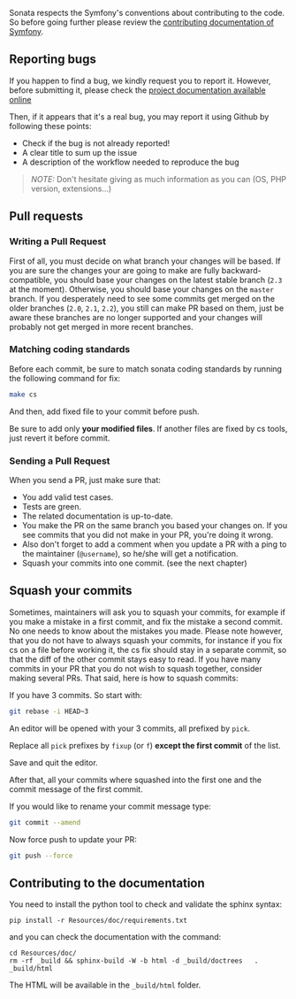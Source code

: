 Sonata respects the Symfony's conventions about contributing to the code. So
before going further please review the [contributing documentation of
Symfony](http://symfony.com/doc/current/contributing/code/patches.html#make-a-pull-request).

## Reporting bugs

If you happen to find a bug, we kindly request you to report it. However,
before submitting it, please check the [project documentation available
online](https://sonata-project.org/bundles/)

Then, if it appears that it's a real bug, you may report it using Github by
following these points:

* Check if the bug is not already reported!
* A clear title to sum up the issue
* A description of the workflow needed to reproduce the bug

> _NOTE:_ Don't hesitate giving as much information as you can (OS, PHP
> version, extensions...)

## Pull requests

### Writing a Pull Request

First of all, you must decide on what branch your changes will be based. If you
are sure the changes your are going to make are fully backward-compatible, you
should base your changes on the latest stable branch (`2.3` at the moment).
Otherwise, you should base your changes on the `master` branch. If you
desperately need to see some commits get merged on the older branches (`2.0`,
`2.1`, `2.2`), you still can make PR based on them, just be aware these branches
are no longer supported and your changes will probably not get merged in more
recent branches.

### Matching coding standards

Before each commit, be sure to match sonata coding standards by running the
following command for fix:

```bash
make cs
```

And then, add fixed file to your commit before push.

Be sure to add only **your modified files**. If another files are fixed by cs
tools, just revert it before commit.

### Sending a Pull Request

When you send a PR, just make sure that:

* You add valid test cases.
* Tests are green.
* The related documentation is up-to-date.
* You make the PR on the same branch you based your changes on. If you see
  commits that you did not make in your PR, you're doing it wrong.
* Also don't forget to add a comment when you update a PR with a ping to the
  maintainer (``@username``), so he/she will get a notification.
* Squash your commits into one commit. (see the next chapter)

## Squash your commits

Sometimes, maintainers will ask you to squash your commits, for example if you
make a mistake in a first commit, and fix the mistake a second commit. No one
needs to know about the mistakes you made.
Please note however, that you do not have to always squash your commits, for
instance if you fix cs on a file before working it, the cs fix should stay in a
separate commit, so that the diff of the other commit stays easy to read.
If you have many commits in your PR that you do not wish to squash together,
consider making several PRs. That said, here is how to squash commits:

If you have 3 commits. So start with:

```bash
git rebase -i HEAD~3
```

An editor will be opened with your 3 commits, all prefixed by `pick`.

Replace all `pick` prefixes by `fixup` (or `f`) **except the first commit** of
the list.

Save and quit the editor.

After that, all your commits where squashed into the first one and the commit
message of the first commit.

If you would like to rename your commit message type:

```bash
git commit --amend
```

Now force push to update your PR:

```bash
git push --force
```

## Contributing to the documentation

You need to install the python tool to check and validate the sphinx syntax:

    pip install -r Resources/doc/requirements.txt

and you can check the documentation with the command:

    cd Resources/doc/
    rm -rf _build && sphinx-build -W -b html -d _build/doctrees   . _build/html

The HTML will be available in the ``_build/html`` folder.

